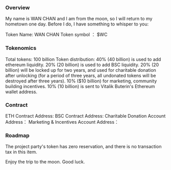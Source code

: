 ### Overview

My name is WAN CHAN and I am from the moon, so I will return to my hometown one day. Before I do, I have something to whisper to you: 

Token Name: WAN CHAN
Token symbol ： $WC


### Tokenomics
Total tokens: 100 billion 
Token distribution: 
40% (40 billion) is used to add ethereum liquidity.
20% (20 billion) is used to add BSC liquidity.
20% (20 billion) will be locked up for two years, and used for charitable donation after unlocking (for a period of three years, all undonated tokens will be destroyed after three years). 
10% ($10 billion) for marketing, community building incentives. 
10% (10 billion) is sent to Vitalik Buterin's Ethereum wallet address. 


### Contract

ETH Contract Address: 
BSC Contract Address: 
Charitable Donation Account Address：
Marketing & Incentives Account Address：

### Roadmap

The project party's token has zero reservation, and there is no transaction tax in this item. 

Enjoy the trip to the moon. Good luck.
